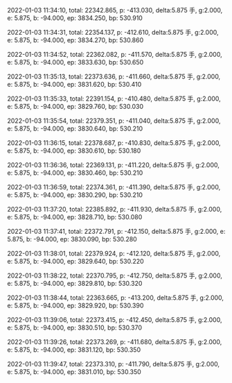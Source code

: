 2022-01-03 11:34:10, total: 22342.865, p: -413.030, delta:5.875 手, g:2.000, e: 5.875, b: -94.000, ep: 3834.250, bp: 530.910

2022-01-03 11:34:31, total: 22354.137, p: -412.610, delta:5.875 手, g:2.000, e: 5.875, b: -94.000, ep: 3834.270, bp: 530.860

2022-01-03 11:34:52, total: 22362.082, p: -411.570, delta:5.875 手, g:2.000, e: 5.875, b: -94.000, ep: 3833.630, bp: 530.650

2022-01-03 11:35:13, total: 22373.636, p: -411.660, delta:5.875 手, g:2.000, e: 5.875, b: -94.000, ep: 3831.620, bp: 530.410

2022-01-03 11:35:33, total: 22391.154, p: -410.480, delta:5.875 手, g:2.000, e: 5.875, b: -94.000, ep: 3829.760, bp: 530.030

2022-01-03 11:35:54, total: 22379.351, p: -411.040, delta:5.875 手, g:2.000, e: 5.875, b: -94.000, ep: 3830.640, bp: 530.210

2022-01-03 11:36:15, total: 22378.687, p: -410.830, delta:5.875 手, g:2.000, e: 5.875, b: -94.000, ep: 3830.610, bp: 530.180

2022-01-03 11:36:36, total: 22369.131, p: -411.220, delta:5.875 手, g:2.000, e: 5.875, b: -94.000, ep: 3830.460, bp: 530.210

2022-01-03 11:36:59, total: 22374.361, p: -411.390, delta:5.875 手, g:2.000, e: 5.875, b: -94.000, ep: 3830.290, bp: 530.210

2022-01-03 11:37:20, total: 22385.892, p: -411.930, delta:5.875 手, g:2.000, e: 5.875, b: -94.000, ep: 3828.710, bp: 530.080

2022-01-03 11:37:41, total: 22372.791, p: -412.150, delta:5.875 手, g:2.000, e: 5.875, b: -94.000, ep: 3830.090, bp: 530.280

2022-01-03 11:38:01, total: 22379.924, p: -412.120, delta:5.875 手, g:2.000, e: 5.875, b: -94.000, ep: 3829.640, bp: 530.220

2022-01-03 11:38:22, total: 22370.795, p: -412.750, delta:5.875 手, g:2.000, e: 5.875, b: -94.000, ep: 3829.810, bp: 530.320

2022-01-03 11:38:44, total: 22363.665, p: -413.200, delta:5.875 手, g:2.000, e: 5.875, b: -94.000, ep: 3829.920, bp: 530.390

2022-01-03 11:39:06, total: 22373.415, p: -412.450, delta:5.875 手, g:2.000, e: 5.875, b: -94.000, ep: 3830.510, bp: 530.370

2022-01-03 11:39:26, total: 22373.269, p: -411.680, delta:5.875 手, g:2.000, e: 5.875, b: -94.000, ep: 3831.120, bp: 530.350

2022-01-03 11:39:47, total: 22373.310, p: -411.790, delta:5.875 手, g:2.000, e: 5.875, b: -94.000, ep: 3831.010, bp: 530.350